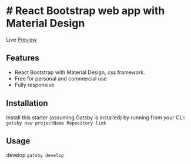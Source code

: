 # # React Bootstrap web app with Material Design

Live [Preview](https://creative-agency-gatsby.netlify.app/)

## Features

- React Bootstrap with Material Design, css framework.
- Free for personal and commercial use
- Fully responsive

## Installation
Install this starter (assuming Gatsby is installed) by running from your CLI:
`gatsby new projectName Repository link`

## Usage

develop
`gatsby develop`
